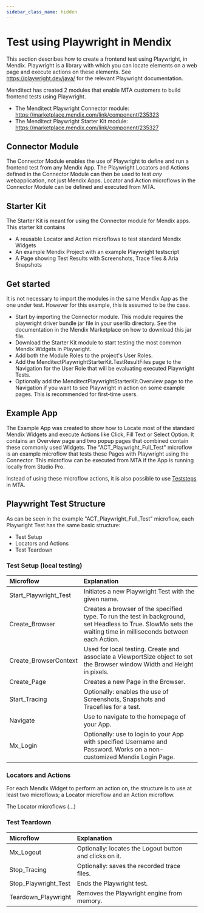 ```yaml
---
sidebar_class_name: hidden
---
```


# Test using Playwright in Mendix

This section describes how to create a frontend test using Playwright, in Mendix. 
Playwright is a library with which you can locate elements on a web page and execute actions on these elements.
See https://playwright.dev/java/ for the relevant Playwright documentation.

Menditect has created 2 modules that enable MTA customers to build frontend tests using Playwright.
- The Menditect Playwright Connector module: https://marketplace.mendix.com/link/component/235323
- The Menditect Playwright Starter Kit module: https://marketplace.mendix.com/link/component/235327

## Connector Module

The Connector Module enables the use of Playwright to define and run a frontend test from any Mendix App. 
The Playwright Locators and Actions defined in the Connector Module can then be used to test *any* webapplication, not just Mendix Apps. 
Locator and Action microflows in the Connector Module can be defined and executed from MTA.

## Starter Kit

The Starter Kit is meant for using the Connector module for Mendix apps. This starter kit contains
- A reusable Locator and Action microflows to test standard Mendix Widgets
- An example Mendix Project with an example Playwright testscript
- A Page showing Test Results with Screenshots, Trace files & Aria Snapshots

## Get started

It is not necessary to import the modules in the same Mendix App as the one under test. However for this example, this is assumed to be the case.

- Start by importing the Connector module. This module requires the playwright driver bundle jar file in your userlib directory. 
See the documentation in the Mendix Marketplace on how to download this jar file.
- Download the Starter Kit module to start testing the most common Mendix Widgets in Playwright.
- Add both the Module Roles to the project's User Roles.
- Add the MenditectPlaywrightStarterKit.TestResultFiles page to the Navigation for the User Role that will be evaluating executed Playwright Tests.
- Optionally add the MenditectPlaywrightStarterKit.Overview page to the Navigation if you want to see Playwright in action on some example pages. This is recommended for first-time users.

## Example App

The Example App was created to show how to Locate most of the standard Mendix Widgets and execute Actions like Click, Fill Text or Select Option. 
It contains an Overview page and two popup pages that combined contain these commonly used Widgets.
The "ACT_Playwright_Full_Test" microflow is an example microflow that tests these Pages with Playwright using the Connector. 
This microflow can be executed from MTA if the App is running locally from Studio Pro. 

Instead of using these microflow actions, it is also possible to use [Teststeps](../../../Teststep) in MTA. 

## Playwright Test Structure

As can be seen in the example "ACT_Playwright_Full_Test" microflow, each Playwright Test has the same basic structure:
- Test Setup
- Locators and Actions
- Test Teardown

### Test Setup (local testing)

| Microflow             | Explanation                                                                                                                                                     |
| :-------------------- | :-------------------------------------------------------------------------------------------------------------------------------------------------------------- |
| Start_Playwright_Test | Initiates a new Playwright Test with the given name.                                                                                                            |
| Create_Browser        | Creates a browser of the specified type. To run the test in background, set Headless to True. SlowMo sets the waiting time in milliseconds between each Action. |
| Create_BrowserContext | Used for local testing. Create and associate a ViewportSize object to set the Browser window Width and Height in pixels.                                        |
| Create_Page           | Creates a new Page in the Browser.                                                                                                                              |
| Start_Tracing         | Optionally: enables the use of Screenshots, Snapshots and Tracefiles for a test.                                                                                |
| Navigate              | Use to navigate to the homepage of your App.                                                                                                                    |
| Mx_Login              | Optionally: use to login to your App with specified Username and Password. Works on a non-customized Mendix Login Page.                                         |

### Locators and Actions

For each Mendix Widget to perform an action on, the structure is to use at least two microflows; a Locator microflow and an Action microflow.

The Locator microflows (...)

### Test Teardown

| Microflow            | Explanation                                             |
| :------------------- | :------------------------------------------------------ |
| Mx_Logout            | Optionally: locates the Logout button and clicks on it. |
| Stop_Tracing         | Optionally: saves the recorded trace files.             |
| Stop_Playwright_Test | Ends the Playwright test.                               |
| Teardown_Playwright  | Removes the Playwright engine from memory.              |
